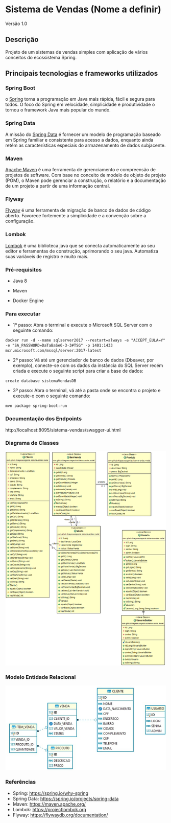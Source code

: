 # Sistema de Vendas (Nome a definir) 
Versão 1.0

## Descrição
Projeto de um sistemas de vendas simples com aplicação de vários conceitos do ecossistema Spring.

## Principais tecnologias e frameworks utilizados 

### Spring Boot
o [Spring](https://spring.io/why-spring) torna a programação em Java mais rápida, fácil e segura para todos. O foco do Spring em velocidade, simplicidade e produtividade o tornou o framework Java mais popular do mundo.

### Spring Data 

A missão do [Spring Data](https://spring.io/projects/spring-data) é fornecer um modelo de programação baseado em Spring familiar e consistente para acesso a dados, enquanto ainda retém as características especiais do armazenamento de dados subjacente.

### Maven 

[Apache Maven](https://maven.apache.org/) é uma ferramenta de gerenciamento e compreensão de projetos de software. Com base no conceito de modelo de objeto de projeto (POM), o Maven pode gerenciar a construção, o relatório e a documentação de um projeto a partir de uma informação central.

### Flyway

[Flyway](https://flywaydb.org/documentation/) é uma ferramenta de migração de banco de dados de código aberto. Favorece fortemente a simplicidade e a convenção sobre a configuração.

### Lombok

[Lombok](https://projectlombok.org) é uma biblioteca java que se conecta automaticamente ao seu editor e ferramentas de construção, aprimorando o seu java. Automatiza suas variáveis de registro e muito mais.

### Pré-requisitos
* Java 8

* Maven

* Docker Engine

### Para executar
* 1º passo: Abra o terminal e execute o Microsoft SQL Server com o seguinte comando:

~~~
docker run -d --name sqlserver2017 --restart=always -e "ACCEPT_EULA=Y" -e "SA_PASSWORD=DaTaBaSe6-3-3#TSG" -p 1401:1433 mcr.microsoft.com/mssql/server:2017-latest
~~~

* 2º passo: Vá até um gerenciador de banco de dados (Dbeaver, por exemplo), conecte-se com os dados da instância do SQL Server recém criada e execute o seguinte script para criar a base de dados:

~~~~
create database sistemaVendasDB
~~~~

* 3º passo: Abra o terminal, vá até a pasta onde se encontra o projeto e execute-o com o seguinte comando:

~~~
mvn package spring-boot:run
~~~

### Documentação dos Endpoints
http://localhost:8095/sistema-vendas/swagger-ui.html

### Diagrama de Classes ###

![Diagrama de Classes](docs/diagrama-classe.png)

### Modelo Entidade Relacional

![Modelo ER](docs/modelo-er.png)


### Referências
* Spring: https://spring.io/why-spring
* Spring Data: https://spring.io/projects/spring-data
* Maven: https://maven.apache.org/
* Lombok: https://projectlombok.org
* Flyway: https://flywaydb.org/documentation/



